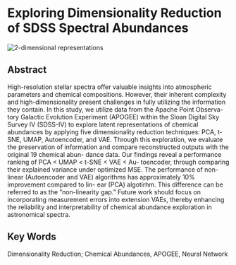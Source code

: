# Exploring Dimensionality Reduction of SDSS Spectral Abundances

![2-dimensional representations](https://github.com/user-attachments/assets/75950eef-773b-425b-b0f1-f9cf00084f9e)

## Abstract
High-resolution stellar spectra offer valuable insights into atmospheric parameters and chemical compositions. However, their inherent complexity and high-dimensionality present challenges in fully utilizing the information they contain. In this study, we utilize data from the Apache Point Observa- tory Galactic Evolution Experiment (APOGEE) within the Sloan Digital Sky Survey IV (SDSS-IV) to explore latent representations of chemical abundances by applying five dimensionality reduction techniques: PCA, t-SNE, UMAP, Autoencoder, and VAE. Through this exploration, we evaluate the preservation of information and compare reconstructed outputs with the original 19 chemical abun- dance data. Our findings reveal a performance ranking of PCA < UMAP < t-SNE < VAE < Au- toencoder, through comparing their explained variance under optimized MSE. The performance of non-linear (Autoencoder and VAE) algorithms has approximately 10% improvement compared to lin- ear (PCA) algotirhm. This difference can be referred to as the ”non-linearity gap.” Future work should focus on incorporating measurement errors into extension VAEs, thereby enhancing the reliability and interpretability of chemical abundance exploration in astronomical spectra.

## Key Words
Dimensionality Reduction; Chemical Abundances, APOGEE, Neural Network
